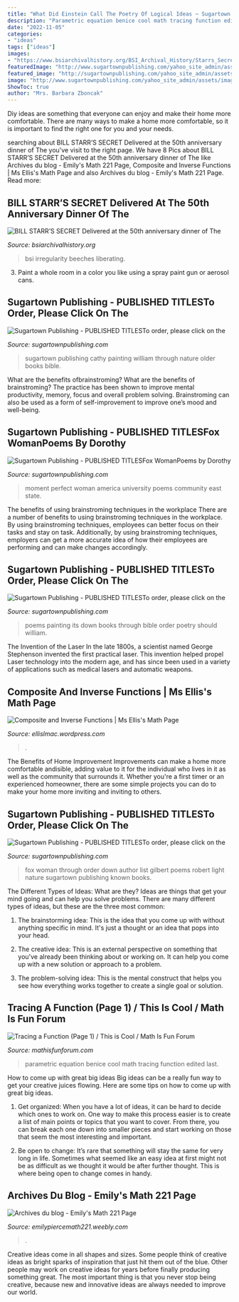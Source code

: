 ```yaml
---
title: "What Did Einstein Call The Poetry Of Logical Ideas ~ Sugartown Publishing"
description: "Parametric equation benice cool math tracing function edited last"
date: "2022-11-05"
categories:
- "ideas"
tags: ["ideas"]
images:
- "https://www.bsiarchivalhistory.org/BSI_Archival_History/Starrs_Secret_files/droppedImage.jpg"
featuredImage: "http://www.sugartownpublishing.com/yahoo_site_admin/assets/images/C-Coleman-final-cover_sm.114120810_std.jpg"
featured_image: "http://sugartownpublishing.com/yahoo_site_admin/assets/images/Cathy_Dana.89183937_std.jpg"
image: "http://www.sugartownpublishing.com/yahoo_site_admin/assets/images/C-Coleman-final-cover_sm.114120810_std.jpg"
ShowToc: true
author: "Mrs. Barbara Zboncak"
---
```



Diy ideas are something that everyone can enjoy and make their home more comfortable. There are many ways to make a home more comfortable, so it is important to find the right one for you and your needs.

	

		
searching about BILL STARR’S SECRET Delivered at the 50th anniversary dinner of The you've visit to the right page. We have 8 Pics about BILL STARR’S SECRET Delivered at the 50th anniversary dinner of The like Archives du blog - Emily&#039;s Math 221 Page, Composite and Inverse Functions | Ms Ellis&#039;s Math Page and also Archives du blog - Emily&#039;s Math 221 Page. Read more:
		
    
## BILL STARR’S SECRET Delivered At The 50th Anniversary Dinner Of The

<img loading=lazy src="https://www.bsiarchivalhistory.org/BSI_Archival_History/Starrs_Secret_files/droppedImage.jpg" onerror="this.onerror=null;this.src='https://tse1.mm.bing.net/th?id=OIP.8bgBKYV0GE0xhhBvuKsHSwAAAA&amp;pid=15.1';" alt="BILL STARR’S SECRET Delivered at the 50th anniversary dinner of The">

_Source: bsiarchivalhistory.org_

>bsi irregularity beeches liberating. 

	

3. Paint a whole room in a color you like using a spray paint gun or aerosol cans.

    
## Sugartown Publishing - PUBLISHED TITLESTo Order, Please Click On The

<img loading=lazy src="http://sugartownpublishing.com/yahoo_site_admin/assets/images/Cathy_Dana.89183937_std.jpg" onerror="this.onerror=null;this.src='https://tse3.mm.bing.net/th?id=OIP.Ko6pUhj566lV2504nex6ZQAAAA&amp;pid=15.1';" alt="Sugartown Publishing - PUBLISHED TITLESTo order, please click on the">

_Source: sugartownpublishing.com_

>sugartown publishing cathy painting william through nature older books bible. 

	

What are the benefits ofbrainstroming?
What are the benefits of brainstroming? The practice has been shown to improve mental productivity, memory, focus and overall problem solving. Brainstroming can also be used as a form of self-improvement to improve one’s mood and well-being.

    
## Sugartown Publishing - PUBLISHED TITLESFox WomanPoems By Dorothy

<img loading=lazy src="http://sugartownpublishing.com/yahoo_site_admin/assets/images/It_Lasts_a_Moment_Horse_Final_Cover.336114602_std.jpg" onerror="this.onerror=null;this.src='https://tse2.mm.bing.net/th?id=OIP.jJweOkIiFGn-a352LxDA6wAAAA&amp;pid=15.1';" alt="Sugartown Publishing - PUBLISHED TITLESFox WomanPoems by Dorothy">

_Source: sugartownpublishing.com_

>moment perfect woman america university poems community east state. 

	

The benefits of using brainstroming techniques in the workplace
There are a number of benefits to using brainstroming techniques in the workplace. By using brainstroming techniques, employees can better focus on their tasks and stay on task. Additionally, by using brainstroming techniques, employers can get a more accurate idea of how their employees are performing and can make changes accordingly.

    
## Sugartown Publishing - PUBLISHED TITLESTo Order, Please Click On The

<img loading=lazy src="http://www.sugartownpublishing.com/yahoo_site_admin/assets/images/C-Coleman-final-cover_sm.114120810_std.jpg" onerror="this.onerror=null;this.src='https://tse4.mm.bing.net/th?id=OIP.jYimtef_YN9Dcd76Yur0hAAAAA&amp;pid=15.1';" alt="Sugartown Publishing - PUBLISHED TITLESTo order, please click on the">

_Source: sugartownpublishing.com_

>poems painting its down books through bible order poetry should william. 

	

The Invention of the Laser
In the late 1800s, a scientist named George Stephenson invented the first practical laser. This invention helped propel Laser technology into the modern age, and has since been used in a variety of applications such as medical lasers and automatic weapons.

    
## Composite And Inverse Functions | Ms Ellis&#039;s Math Page

<img loading=lazy src="https://img.youtube.com/vi/HsTyb-x8G48/0.jpg" onerror="this.onerror=null;this.src='https://tse3.mm.bing.net/th?id=OIP.g6tk-xzcpQtcsZsCXDzTtwHaFj&amp;pid=15.1';" alt="Composite and Inverse Functions | Ms Ellis&#039;s Math Page">

_Source: ellislmac.wordpress.com_

>. 

	

The Benefits of Home Improvement
Improvements can make a home more comfortable andisible, adding value to it for the individual who lives in it as well as the community that surrounds it. Whether you're a first timer or an experienced homeowner, there are some simple projects you can do to make your home more inviting and inviting to others.

    
## Sugartown Publishing - PUBLISHED TITLESTo Order, Please Click On The

<img loading=lazy src="http://sugartownpublishing.com/yahoo_site_admin/assets/images/Fox_Woman_medium.244122234_std.jfif" onerror="this.onerror=null;this.src='https://tse2.mm.bing.net/th?id=OIP.0ALNujvVkpEGgLnq_6JoqQAAAA&amp;pid=15.1';" alt="Sugartown Publishing - PUBLISHED TITLESTo order, please click on the">

_Source: sugartownpublishing.com_

>fox woman through order down author list gilbert poems robert light nature sugartown publishing known books. 

	

The Different Types of Ideas: What are they?
Ideas are things that get your mind going and can help you solve problems. There are many different types of ideas, but these are the three most common:
1. The brainstorming idea: This is the idea that you come up with without anything specific in mind. It's just a thought or an idea that pops into your head.

2. The creative idea: This is an external perspective on something that you've already been thinking about or working on. It can help you come up with a new solution or approach to a problem.

3. The problem-solving idea: This is the mental construct that helps you see how everything works together to create a single goal or solution.

    
## Tracing A Function (Page 1) / This Is Cool / Math Is Fun Forum

<img loading=lazy src="http://i1216.photobucket.com/albums/dd371/benice_chen/parametric_equation_zps1499efac.png" onerror="this.onerror=null;this.src='https://tse3.mm.bing.net/th?id=OIP.idlEbc1XzDLDwnlXsOTpwQHaFQ&amp;pid=15.1';" alt="Tracing a Function (Page 1) / This is Cool / Math Is Fun Forum">

_Source: mathisfunforum.com_

>parametric equation benice cool math tracing function edited last. 

	

How to come up with great big ideas
Big ideas can be a really fun way to get your creative juices flowing. Here are some tips on how to come up with great big ideas. 
1. Get organized: When you have a lot of ideas, it can be hard to decide which ones to work on. One way to make this process easier is to create a list of main points or topics that you want to cover. From there, you can break each one down into smaller pieces and start working on those that seem the most interesting and important. 

2. Be open to change: It’s rare that something will stay the same for very long in life. Sometimes what seemed like an easy idea at first might not be as difficult as we thought it would be after further thought. This is where being open to change comes in handy.

    
## Archives Du Blog - Emily&#039;s Math 221 Page

<img loading=lazy src="http://emilypiercemath221.weebly.com/uploads/2/3/1/8/23186972/1384123661.jpg" onerror="this.onerror=null;this.src='https://tse4.mm.bing.net/th?id=OIP.-Ad6vc8FJuTVpWGMzLqwWgHaD8&amp;pid=15.1';" alt="Archives du blog - Emily&#039;s Math 221 Page">

_Source: emilypiercemath221.weebly.com_

>. 

	

Creative ideas come in all shapes and sizes. Some people think of creative ideas as bright sparks of inspiration that just hit them out of the blue. Other people may work on creative ideas for years before finally producing something great. The most important thing is that you never stop being creative, because new and innovative ideas are always needed to improve our world.

